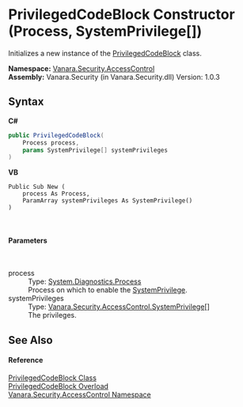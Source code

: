 # PrivilegedCodeBlock Constructor (Process, SystemPrivilege[])
 

Initializes a new instance of the <a href="a168e054-4bbe-36c0-ab8f-507be9c77242">PrivilegedCodeBlock</a> class.

**Namespace:**&nbsp;<a href="62a937f8-234b-6e15-2f22-272a8ae206a7">Vanara.Security.AccessControl</a><br />**Assembly:**&nbsp;Vanara.Security (in Vanara.Security.dll) Version: 1.0.3

## Syntax

**C#**<br />
``` C#
public PrivilegedCodeBlock(
	Process process,
	params SystemPrivilege[] systemPrivileges
)
```

**VB**<br />
``` VB
Public Sub New ( 
	process As Process,
	ParamArray systemPrivileges As SystemPrivilege()
)
```

<br />

#### Parameters
&nbsp;<dl><dt>process</dt><dd>Type: <a href="http://msdn2.microsoft.com/en-us/library/ccf1tfx0" target="_blank">System.Diagnostics.Process</a><br />Process on which to enable the <a href="28bff8cc-6d38-9962-ee11-7fc01cebb5bc">SystemPrivilege</a>.</dd><dt>systemPrivileges</dt><dd>Type: <a href="28bff8cc-6d38-9962-ee11-7fc01cebb5bc">Vanara.Security.AccessControl.SystemPrivilege</a>[]<br />The privileges.</dd></dl>

## See Also


#### Reference
<a href="a168e054-4bbe-36c0-ab8f-507be9c77242">PrivilegedCodeBlock Class</a><br /><a href="4dba7ba9-cdb2-35fc-d8af-0fbfef547a33">PrivilegedCodeBlock Overload</a><br /><a href="62a937f8-234b-6e15-2f22-272a8ae206a7">Vanara.Security.AccessControl Namespace</a><br />